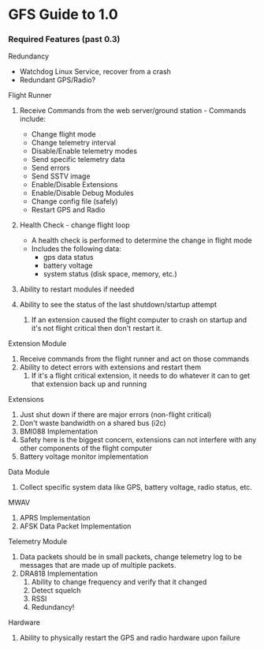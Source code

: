 # GFS Guide to 1.0
### Required Features (past 0.3)

Redundancy
  - Watchdog Linux Service, recover from a crash
  - Redundant GPS/Radio?

Flight Runner
  1. Receive Commands from the web server/ground station
    - Commands include:
      - Change flight mode
      - Change telemetry interval
      - Disable/Enable telemetry modes
      - Send specific telemetry data
      - Send errors
      - Send SSTV image
      - Enable/Disable Extensions
      - Enable/Disable Debug Modules
      - Change config file (safely)
      - Restart GPS and Radio
  
  2. Health Check - change flight loop
      - A health check is performed to determine the change in flight mode
      - Includes the following data:
        - gps data status
        - battery voltage
        - system status (disk space, memory, etc.)
  3. Ability to restart modules if needed
  4. Ability to see the status of the last shutdown/startup attempt
     1. If an extension caused the flight computer to crash on startup and it's not flight critical then don't restart it.

Extension Module
  1. Receive commands from the flight runner and act on those commands
  2. Ability to detect errors with extensions and restart them
     1. If it's a flight critical extension, it needs to do whatever it can to
        get that extension back up and running

Extensions
  1. Just shut down if there are major errors (non-flight critical)
  2. Don't waste bandwidth on a shared bus (i2c)
  3. BMI088 Implementation
  4. Safety here is the biggest concern, extensions can not interfere with any
     other components of the flight computer
  5. Battery voltage monitor implementation

Data Module
  1. Collect specific system data like GPS, battery voltage, radio status, etc.

MWAV
  1. APRS Implementation
  2. AFSK Data Packet Implementation

Telemetry Module
  1. Data packets should be in small packets, change telemetry log to be messages that are made up of multiple packets.
  2. DRA818 Implementation
     1. Ability to change frequency and verify that it changed
     2. Detect squelch
     3. RSSI
     4. Redundancy!

Hardware
  1. Ability to physically restart the GPS and radio hardware upon failure